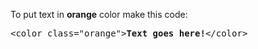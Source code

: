 To put text in <b>orange</b> color make this code:
<pre>&lt;color class="orange"&gt;<b>Text goes here!</b>&lt;/color&gt;</pre>
